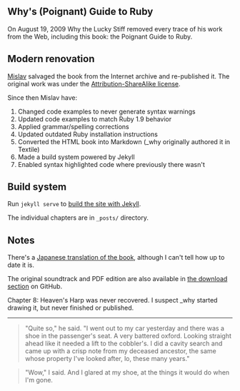 ## Why's (Poignant) Guide to Ruby

On August 19, 2009 Why the Lucky Stiff removed every trace of his work from the
Web, including this book: the Poignant Guide to Ruby.

## Modern renovation

[Mislav][ms] salvaged the book from the Internet archive and re-published it. The
original work was under the [Attribution-ShareAlike license][cc].

Since then Mislav have:

1. Changed code examples to never generate syntax warnings
2. Updated code examples to match Ruby 1.9 behavior
3. Applied grammar/spelling corrections
4. Updated outdated Ruby installation instructions
5. Converted the HTML book into Markdown (\_why originally authored it in Textile)
6. Made a build system powered by Jekyll
7. Enabled syntax highlighted code where previously there wasn't

## Build system

Run `jekyll serve` to [build the site with Jekyll][jk].

The individual chapters are in `_posts/` directory.

## Notes

There's a [Japanese translation of the book][jp], although I can't tell how up
to date it is.

The original soundtrack and PDF edition are also available in
[the download section][dl] on GitHub.

Chapter 8: Heaven's Harp was never recovered. I suspect \_why started drawing it,
but never finished or published.

* * *

> "Quite so," he said.  "I went out to my car yesterday and there was a shoe in the passenger's
seat.  A very battered oxford.  Looking straight ahead like it needed a lift to the cobbler's.
I did a cavity search and came up with a crisp note from my deceased ancestor, the same 
whose property I've looked after, lo, these many years."

> "Wow," I said.  And I glared at my shoe, at the things it would do when I'm gone.


  [cc]: http://creativecommons.org/licenses/by-sa/2.5/
  [jp]: http://www.aoky.net/articles/why_poignant_guide_to_ruby/
  [dl]: http://github.com/mislav/poignant-guide/downloads
  [jk]: https://help.github.com/articles/using-jekyll-with-pages
  [ms]: https://github.com/mislav
